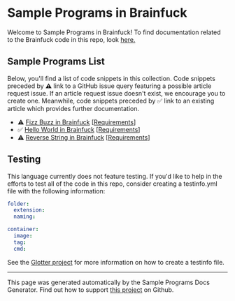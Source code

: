 # Sample Programs in Brainfuck

Welcome to Sample Programs in Brainfuck! To find documentation related to the Brainfuck code in this repo, look [here.](https://sample-programs.therenegadecoder.com/languages/brainfuck)

## Sample Programs List

Below, you'll find a list of code snippets in this collection. Code snippets preceded by :warning: link to a GitHub issue query featuring a possible article request issue. If an article request issue doesn't exist, we encourage you to create one. Meanwhile, code snippets preceded by :white_check_mark: link to an existing article which provides further documentation.

- :warning: [Fizz Buzz in Brainfuck](https://github.com//TheRenegadeCoder/sample-programs-website/issues?utf8=%E2%9C%93&q=is%3Aissue+is%3Aopen+fizz+buzz+brainfuck) [[Requirements](https://sample-programs.therenegadecoder.com/projects/fizz-buzz)]
- :white_check_mark: [Hello World in Brainfuck](https://sample-programs.therenegadecoder.com/projects/hello-world/brainfuck) [[Requirements](https://sample-programs.therenegadecoder.com/projects/hello-world)]
- :warning: [Reverse String in Brainfuck](https://github.com//TheRenegadeCoder/sample-programs-website/issues?utf8=%E2%9C%93&q=is%3Aissue+is%3Aopen+reverse+string+brainfuck) [[Requirements](https://sample-programs.therenegadecoder.com/projects/reverse-string)]

## Testing

This language currently does not feature testing. If you'd like to help in the efforts to test all of the code in this repo, consider creating a testinfo.yml file with the following information:

```yml
folder:
  extension:
  naming:

container:
  image:
  tag:
  cmd:
```

See the [Glotter project](https://github.com/auroq/glotter) for more information on how to create a testinfo file.

---

This page was generated automatically by the Sample Programs Docs Generator. Find out how to support [this project](https://github.com/TheRenegadeCoder/sample-programs-docs-generator) on Github.